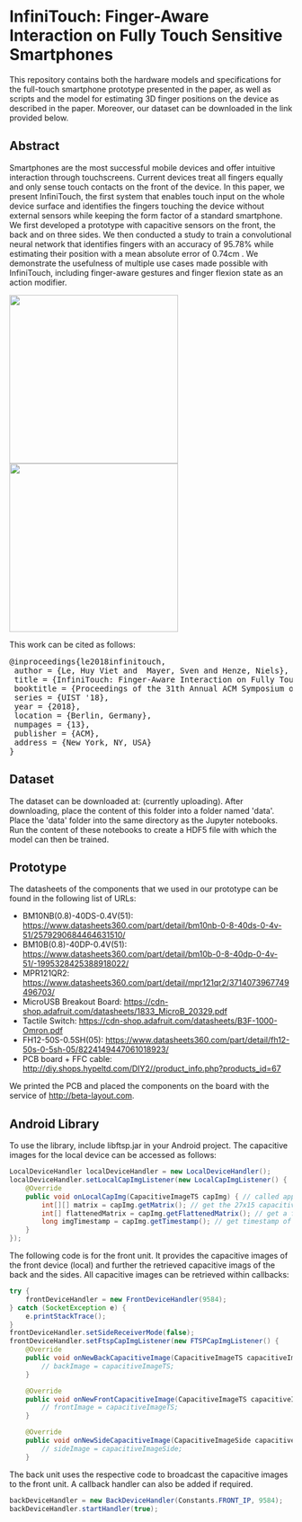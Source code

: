 # InfiniTouch: Finger-Aware Interaction on Fully Touch Sensitive Smartphones
This repository contains both the hardware models and specifications for the full-touch smartphone prototype presented in the paper, 
as well as scripts and the model for estimating 3D finger positions on the device as described in the paper. 
Moreover, our dataset can be downloaded in the link provided below.

## Abstract
Smartphones are the most successful mobile devices and offer intuitive interaction through touchscreens. Current devices
treat all fingers equally and only sense touch contacts on the front of the device. In this paper, we present InfiniTouch,
the first system that enables touch input on the whole device surface and identifies the fingers touching the device without
external sensors while keeping the form factor of a standard smartphone. We first developed a prototype with capacitive
sensors on the front, the back and on three sides. We then conducted a study to train a convolutional neural network that
identifies fingers with an accuracy of 95.78% while estimating their position with a mean absolute error of 0.74cm . We
demonstrate the usefulness of multiple use cases made possible with InfiniTouch, including finger-aware gestures and finger
flexion state as an action modifier.

<img src="https://github.com/interactionlab/InfiniTouch/blob/master/Images/Prototype.png" height="300px"> <img src="https://github.com/interactionlab/InfiniTouch/blob/master/Images/Capacitive_Image.png" height="300px">


This work can be cited as follows:
<pre>
@inproceedings{le2018infinitouch,
 author = {Le, Huy Viet and  Mayer, Sven and Henze, Niels},
 title = {InfiniTouch: Finger-Aware Interaction on Fully Touch Sensitive Smartphones},
 booktitle = {Proceedings of the 31th Annual ACM Symposium on User Interface Software and Technology},
 series = {UIST '18},
 year = {2018},
 location = {Berlin, Germany},
 numpages = {13},
 publisher = {ACM},
 address = {New York, NY, USA}
} 
</pre>

## Dataset
The dataset can be downloaded at: (currently uploading). After downloading, place the content of this folder into a folder named 'data'. Place the 'data' folder into the same directory as the Jupyter notebooks. Run the content of these notebooks to create a HDF5 file with which the model can then be trained.

## Prototype
The datasheets of the components that we used in our prototype can be found in the following list of URLs:
- BM10NB(0.8)-40DS-0.4V(51): https://www.datasheets360.com/part/detail/bm10nb-0-8-40ds-0-4v-51/2579290684464631510/
- BM10B(0.8)-40DP-0.4V(51): https://www.datasheets360.com/part/detail/bm10b-0-8-40dp-0-4v-51/-1995328425388918022/
- MPR121QR2: https://www.datasheets360.com/part/detail/mpr121qr2/3714073967749496703/
- MicroUSB Breakout Board: https://cdn-shop.adafruit.com/datasheets/1833_MicroB_20329.pdf
- Tactile Switch: https://cdn-shop.adafruit.com/datasheets/B3F-1000-Omron.pdf
- FH12-50S-0.5SH(05): https://www.datasheets360.com/part/detail/fh12-50s-0-5sh-05/8224149447061018923/
- PCB board + FFC cable: http://diy.shops.hypeltd.com/DIY2//product_info.php?products_id=67

We printed the PCB and placed the components on the board with the service of http://beta-layout.com.

## Android Library
To use the library, include libftsp.jar in your Android project. The capacitive images for the local device can be accessed as follows:
```java
LocalDeviceHandler localDeviceHandler = new LocalDeviceHandler();
localDeviceHandler.setLocalCapImgListener(new LocalCapImgListener() {
    @Override
    public void onLocalCapImg(CapacitiveImageTS capImg) { // called approximately every 50ms
        int[][] matrix = capImg.getMatrix(); // get the 27x15 capacitive image
        int[] flattenedMatrix = capImg.getFlattenedMatrix(); // get a flattened 27x15 capacitive image
        long imgTimestamp = capImg.getTimestamp(); // get timestamp of this image
    }
});
```

The following code is for the front unit. It provides the capacitive images of the front device (local) and further the retrieved capacitive imags of the back and the sides. All capacitive images can be retrieved within callbacks:

```java
try {
    frontDeviceHandler = new FrontDeviceHandler(9584);
} catch (SocketException e) {
    e.printStackTrace();
}
frontDeviceHandler.setSideReceiverMode(false);
frontDeviceHandler.setFtspCapImgListener(new FTSPCapImgListener() {
    @Override
    public void onNewBackCapacitiveImage(CapacitiveImageTS capacitiveImageTS) {
        // backImage = capacitiveImageTS;
    }

    @Override
    public void onNewFrontCapacitiveImage(CapacitiveImageTS capacitiveImageTS) {
        // frontImage = capacitiveImageTS;
    }

    @Override
    public void onNewSideCapacitiveImage(CapacitiveImageSide capacitiveImageSide) {
        // sideImage = capacitiveImageSide;
    }
```

The back unit uses the respective code to broadcast the capacitive images to the front unit. A callback handler can also be added if required.
```java
backDeviceHandler = new BackDeviceHandler(Constants.FRONT_IP, 9584);
backDeviceHandler.startHandler(true);
```
